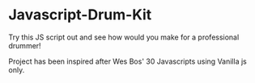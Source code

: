 # Javascript-Drum-Kit

Try this JS script out and see how would you make for a professional drummer!

Project has been inspired after Wes Bos' 30 Javascripts using Vanilla js only.

